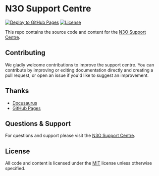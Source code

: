 # N3O Support Centre

[![Deploy to GitHub Pages](https://github.com/n3oltd/support/actions/workflows/deploy.yml/badge.svg)](https://github.com/n3oltd/support/actions/workflows/deploy.yml)
[![License](https://img.shields.io/github/license/n3oltd/N3O.Umbraco)](LICENSE.md)

This repo contains the source code and content for the [N3O Support Centre](https://support.n3o.ltd/).

## Contributing

We gladly welcome contributions to improve the support centre. You can contribute by improving or editing documentation directly and creating a pull request, or open an issue if you'd like to suggest an improvement.

## Thanks

- [Docusaurus](https://docusaurus.io/)
- [GitHub Pages](https://pages.github.com/)

## Questions & Support

For questions and support please visit the [N3O Support Centre](https://support.n3o.ltd/).

## License

All code and content is licensed under the [MIT](LICENSE.md) license unless otherwise specified.